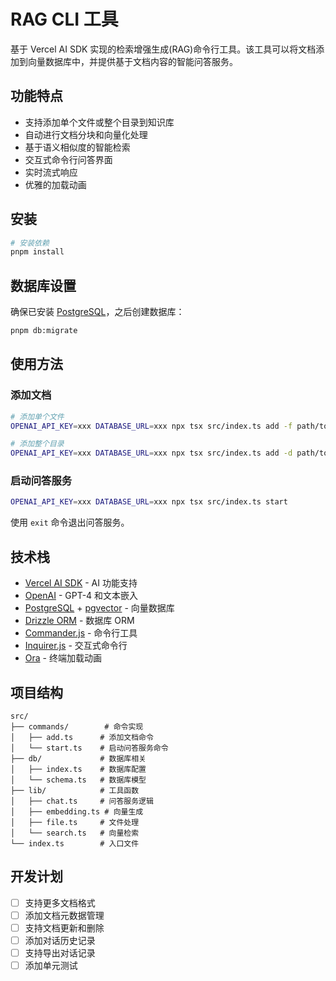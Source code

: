 # RAG CLI 工具

基于 Vercel AI SDK 实现的检索增强生成(RAG)命令行工具。该工具可以将文档添加到向量数据库中，并提供基于文档内容的智能问答服务。

## 功能特点

- 支持添加单个文件或整个目录到知识库
- 自动进行文档分块和向量化处理
- 基于语义相似度的智能检索
- 交互式命令行问答界面
- 实时流式响应
- 优雅的加载动画

## 安装

```bash
# 安装依赖
pnpm install
```

## 数据库设置

确保已安装 [PostgreSQL](https://www.postgresql.org)，之后创建数据库：

```bash
pnpm db:migrate
```

## 使用方法

### 添加文档

```bash
# 添加单个文件
OPENAI_API_KEY=xxx DATABASE_URL=xxx npx tsx src/index.ts add -f path/to/file.txt

# 添加整个目录
OPENAI_API_KEY=xxx DATABASE_URL=xxx npx tsx src/index.ts add -d path/to/directory
```

### 启动问答服务

```bash
OPENAI_API_KEY=xxx DATABASE_URL=xxx npx tsx src/index.ts start
```

使用 `exit` 命令退出问答服务。

## 技术栈

- [Vercel AI SDK](https://sdk.vercel.ai/docs) - AI 功能支持
- [OpenAI](https://openai.com) - GPT-4 和文本嵌入
- [PostgreSQL](https://www.postgresql.org) + [pgvector](https://github.com/pgvector/pgvector) - 向量数据库
- [Drizzle ORM](https://orm.drizzle.team) - 数据库 ORM
- [Commander.js](https://github.com/tj/commander.js) - 命令行工具
- [Inquirer.js](https://github.com/SBoudrias/Inquirer.js) - 交互式命令行
- [Ora](https://github.com/sindresorhus/ora) - 终端加载动画

## 项目结构

```
src/
├── commands/        # 命令实现
│   ├── add.ts      # 添加文档命令
│   └── start.ts    # 启动问答服务命令
├── db/             # 数据库相关
│   ├── index.ts    # 数据库配置
│   └── schema.ts   # 数据库模型
├── lib/            # 工具函数
│   ├── chat.ts     # 问答服务逻辑
│   ├── embedding.ts # 向量生成
│   ├── file.ts     # 文件处理
│   └── search.ts   # 向量检索
└── index.ts        # 入口文件
```

## 开发计划

- [ ] 支持更多文档格式
- [ ] 添加文档元数据管理
- [ ] 支持文档更新和删除
- [ ] 添加对话历史记录
- [ ] 支持导出对话记录
- [ ] 添加单元测试
